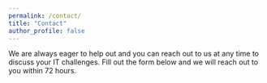 ```yaml
---
permalink: /contact/
title: "Contact"
author_profile: false
---
```


We are always eager to help out and you can reach out to us at any time to discuss your IT challenges. Fill out the form below and we will reach out to you within 72 hours.

<div id="formkeep-embed" data-formkeep-url="https://formkeep.com/p/a7fc0e56c3d46808040b9ed052af546a?embedded=1"></div>

<script type="text/javascript" src="https://pym.nprapps.org/pym.v1.min.js"></script>
<script type="text/javascript" src="https://cdn.formkeep.com/formkeep-embed.js"></script>

<!-- Get notified when the form is submitted, add your own code below: -->
<script>
const formkeepEmbed = document.querySelector('#formkeep-embed')

formkeepEmbed.addEventListener('formkeep-embed:submitting', _event => {
  console.log('Submitting form...')
})

formkeepEmbed.addEventListener('formkeep-embed:submitted', _event => {
  console.log('Submitted form...')
})
</script>